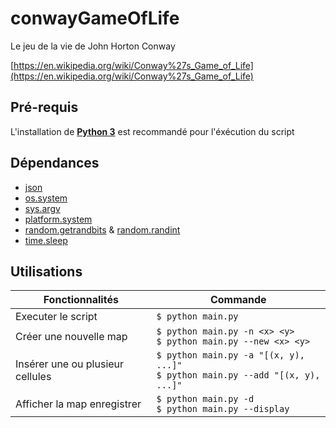 # **conwayGameOfLife**

Le jeu de la vie de John Horton Conway

[https://en.wikipedia.org/wiki/Conway%27s_Game_of_Life](https://en.wikipedia.org/wiki/Conway%27s_Game_of_Life)

## Pré-requis

L'installation de [**Python 3**](https://www.python.org/downloads/) est recommandé pour l'éxécution du script

## Dépendances

- [json](https://docs.python.org/3/library/json.html)
- [os.system](https://docs.python.org/3/library/os.html#os.system)
- [sys.argv](https://docs.python.org/3/library/sys.html#sys.argv)
- [platform.system](https://docs.python.org/3/library/platform.html#platform.system)
- [random.getrandbits](https://docs.python.org/3/library/random.html#random.getrandbits) & [random.randint](https://docs.python.org/3/library/random.html#random.randint)
- [time.sleep](https://docs.python.org/3/library/time.html#time.sleep)

## Utilisations

| Fonctionnalités                  | Commande                                                                            |
| -------------------------------- | ----------------------------------------------------------------------------------- |
| Executer le script               | `$ python main.py`                                                                  |
| Créer une nouvelle map           | `$ python main.py -n <x> <y>`<br />`$ python main.py --new <x> <y>`                 |
| Insérer une ou plusieur cellules | `$ python main.py -a "[(x, y), ...]"`<br />`$ python main.py --add "[(x, y), ...]"` |
| Afficher la map enregistrer      | `$ python main.py -d`<br />`$ python main.py --display`                             |
